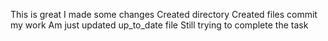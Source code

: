 This is great
I made some changes
Created directory
Created files 
commit my work
Am just updated up_to_date file
Still trying to complete the task
